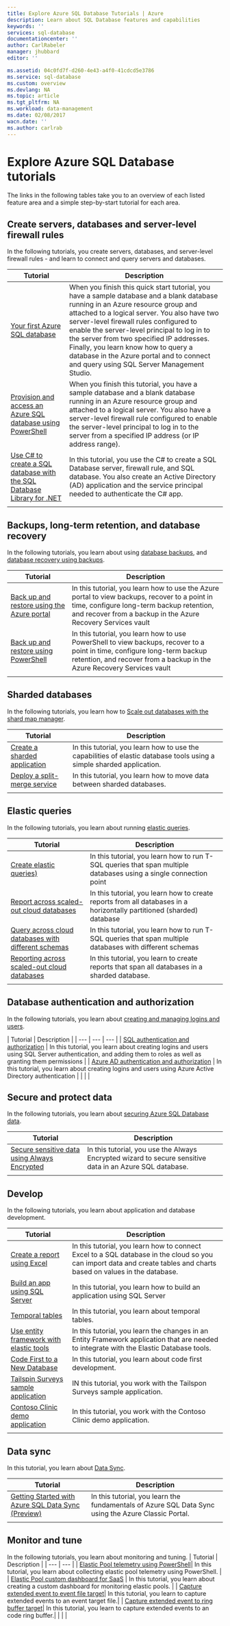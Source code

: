 ```yaml
---
title: Explore Azure SQL Database Tutorials | Azure
description: Learn about SQL Database features and capabilities
keywords: ''
services: sql-database
documentationcenter: ''
author: CarlRabeler
manager: jhubbard
editor: ''

ms.assetid: 04c0fd7f-d260-4e43-a4f0-41cdcd5e3786
ms.service: sql-database
ms.custom: overview
ms.devlang: NA
ms.topic: article
ms.tgt_pltfrm: NA
ms.workload: data-management
ms.date: 02/08/2017
wacn.date: ''
ms.author: carlrab
---
```


# Explore Azure SQL Database tutorials
The links in the following tables take you to an overview of each listed feature area and a simple step-by-start tutorial for each area. 

## Create servers, databases and server-level firewall rules
In the following tutorials, you create servers, databases, and server-level firewall rules - and learn to connect and query servers and databases.

| Tutorial | Description |
| --- | --- | 
| [Your first Azure SQL database](./sql-database-get-started.md) | When you finish this quick start tutorial, you have a sample database and a blank database running in an Azure resource group and attached to a logical server. You also have two server-level firewall rules configured to enable the server-level principal to log in to the server from two specified IP addresses. Finally, you learn know how to query a database in the Azure portal and to connect and query using SQL Server Management Studio. |
| [Provision and access an Azure SQL database using PowerShell](./sql-database-get-started-powershell.md) | When you finish this tutorial, you have a sample database and a blank database running in an Azure resource group and attached to a logical server. You also have a server-level firewall rule configured to enable the server-level principal to log in to the server from a specified IP address (or IP address range). |
| [Use C# to create a SQL database with the SQL Database Library for .NET](./sql-database-get-started-csharp.md)| In this tutorial, you use the C# to create a SQL Database server, firewall rule, and SQL database. You also create an Active Directory (AD) application and the service principal needed to authenticate the C# app. |
|  | |

## Backups, long-term retention, and database recovery
In the following tutorials, you learn about using [database backups](./sql-database-automated-backups.md), and [database recovery using backups](./sql-database-recovery-using-backups.md).

| Tutorial | Description |
| --- | --- | 
| [Back up and restore using the Azure portal](./sql-database-get-started-backup-recovery-portal.md) | In this tutorial, you learn how to use the Azure portal to view backups, recover to a point in time, configure long-term backup retention, and recover from a backup in the Azure Recovery Services vault
| [Back up and restore using PowerShell](./sql-database-get-started-backup-recovery-powershell.md) | In this tutorial, you learn how to use PowerShell to view backups, recover to a point in time, configure long-term backup retention, and recover from a backup in the Azure Recovery Services vault
|  | |

## Sharded databases
In the following tutorials, you learn how to [Scale out databases with the shard map manager](./sql-database-elastic-scale-shard-map-management.md).

| Tutorial | Description |
| --- | --- | 
| [Create a sharded application](./sql-database-elastic-scale-get-started.md) |In this tutorial, you learn how to use the capabilities of elastic database tools using a simple sharded application. |
| [Deploy a split-merge service](./sql-database-elastic-scale-configure-deploy-split-and-merge.md) |In this tutorial, you learn how to move data between sharded databases. |
|  | |


## Elastic queries

In the following tutorials, you learn about running [elastic queries](./sql-database-elastic-query-overview.md). 

| Tutorial | Description |
| --- | --- | 
| [Create elastic queries)](./sql-database-elastic-query-getting-started-vertical.md) | In this tutorial, you learn how to run T-SQL queries that span multiple databases using a single connection point |
| [Report across scaled-out cloud databases](./sql-database-elastic-query-getting-started.md) |In this tutorial, you learn how to create reports from all databases in a horizontally partitioned (sharded) database |
| [Query across cloud databases with different schemas](./sql-database-elastic-query-vertical-partitioning.md) | In this tutorial, you learn how to run T-SQL queries that span multiple databases with different schemas |
| [Reporting across scaled-out cloud databases](./sql-database-elastic-query-horizontal-partitioning.md) |In this tutorial, you learn to create reports that span all databases in a sharded database. |
|  | |

## Database authentication and authorization
In the following tutorials, you learn about [creating and managing logins and users](./sql-database-manage-logins.md).

| Tutorial | Description |
| --- | --- | --- |
| [SQL authentication and authorization](./sql-database-control-access-sql-authentication-get-started.md) | In this tutorial, you learn about creating logins and users using SQL Server authentication, and adding them to roles as well as granting them permissions |
| [Azure AD authentication and authorization](./sql-database-control-access-aad-authentication-get-started.md) | In this tutorial, you learn about creating logins and users using Azure Active Directory authentication |
|  | |

## Secure and protect data
In the following tutorials, you learn about [securing Azure SQL Database data](./sql-database-security-overview.md).

| Tutorial | Description |
| --- | --- | 
| [Secure sensitive data using Always Encrypted ](./sql-database-always-encrypted-azure-key-vault.md) |In this tutorial, you use the Always Encrypted wizard to secure sensitive data in an Azure SQL database. |
|  | |

## Develop
In the following tutorials, you learn about application and database development.

| Tutorial | Description |
| --- | --- | 
| [Create a report using Excel](./sql-database-connect-excel.md) |In this tutorial, you learn how to connect Excel to a SQL database in the cloud so you can import data and create tables and charts based on values in the database. |
| [Build an app using SQL Server](https://www.microsoft.com/sql-server/developer-get-started/) |In this tutorial, you learn how to build an application using SQL Server |
| [Temporal tables](./sql-database-temporal-tables.md) | In this tutorial, you learn about temporal tables.
| [Use entity framework with elastic tools](./sql-database-elastic-scale-use-entity-framework-applications-visual-studio.md) |In this tutorial, you learn the changes in an Entity Framework application that are needed to integrate with the Elastic Database tools. |
| [Code First to a New Database](https://msdn.microsoft.com/zh-cn/data/jj193542.aspx) | In this tutorial, you learn about code first development.
| [Tailspin Surveys sample application](https://github.com/Azure-Samples/guidance-identity-management-for-multitenant-apps/blob/master/docs/running-the-app.md) | IN this tutorial, you work with the Tailspon Surveys sample application. |
| [Contoso Clinic demo application](https://github.com/Microsoft/azure-sql-security-sample) | In this tutorial, you work with the Contoso Clinic demo application. |
|  | |

## Data sync
In this tutorial, you learn about [Data Sync](http://download.microsoft.com/download/4/E/3/4E394315-A4CB-4C59-9696-B25215A19CEF/SQL_Data_Sync_Preview.pdf).

| Tutorial  | Description  |
| --- | --- | 
| [Getting Started with Azure SQL Data Sync (Preview)](./sql-database-get-started-sql-data-sync.md)  | In this tutorial, you learn the fundamentals of Azure SQL Data Sync using the Azure Classic Portal. |
|  | |

## Monitor and tune
In the following tutorials, you learn about monitoring and tuning.
| Tutorial | Description |
| --- | --- | 
| [Elastic Pool telemetry using PowerShell](https://github.com/Microsoft/sql-server-samples/tree/master/samples/manage/azure-sql-db-elastic-pools)| In this tutorial, you learn about collecting elastic pool telemetry using PowerShell. |
| [Elastic Pool custom dashboard for SaaS](https://github.com/Microsoft/sql-server-samples/tree/master/samples/manage/azure-sql-db-elastic-pools-custom-dashboard) | In this tutorial, you learn about creating a custom dashboard for monitoring elastic pools. |
| [Capture extended event to event file target](./sql-database-xevent-code-event-file.md)| In this tutorial, you learn to capture extended events to an event target file.|
| [Capture extended event to ring buffer target](./sql-database-xevent-code-ring-buffer.md)| In this tutorial, you learn to capture extended events to an code ring buffer.|
|  | |